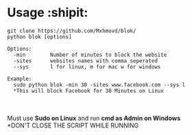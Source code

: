 # Usage :shipit:
```
git clone https://github.com/Mxhmovd/blok/
python blok [options]

Options:
  -min        Number of minutes to block the website
  -sites      websites names with comma seperated
  --sys       l for linux, m for mac w for windows

Example:
  sudo python blok -min 30 -sites www.facebook.com --sys l
  *This will block Facebook for 30 Minutes on Linux
```
<br/></br>
Must use **Sudo on Linux** and run **cmd as Admin on Windows**\
*DON'T CLOSE THE SCRIPT WHILE RUNNING

